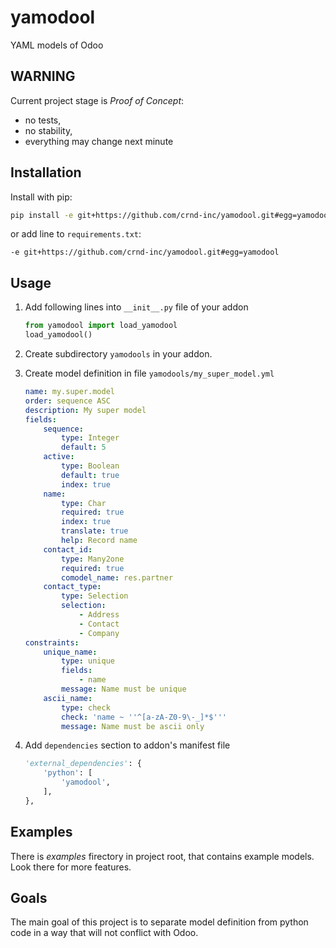# yamodool

YAML models of Odoo

## WARNING

Current project stage is *Proof of Concept*:
- no tests,
- no stability,
- everything may change next minute

## Installation

Install with pip:

```bash
pip install -e git+https://github.com/crnd-inc/yamodool.git#egg=yamodool
```

or add line to `requirements.txt`:

```
-e git+https://github.com/crnd-inc/yamodool.git#egg=yamodool
```

## Usage


1. Add following lines into `__init__.py` file of your addon

    ```python
    from yamodool import load_yamodool
    load_yamodool()
    ```
2. Create subdirectory `yamodools` in your addon.
3. Create model definition in file `yamodools/my_super_model.yml`

    ```yaml
    name: my.super.model
    order: sequence ASC
    description: My super model
    fields:
        sequence:
            type: Integer
            default: 5
        active:
            type: Boolean
            default: true
            index: true
        name:
            type: Char
            required: true
            index: true
            translate: true
            help: Record name
        contact_id:
            type: Many2one
            required: true
            comodel_name: res.partner
        contact_type:
            type: Selection
            selection:
                - Address
                - Contact
                - Company
    constraints:
        unique_name:
            type: unique
            fields:
                - name
            message: Name must be unique
        ascii_name:
            type: check
            check: 'name ~ ''^[a-zA-Z0-9\-_]*$'''
            message: Name must be ascii only
    ```
4. Add `dependencies` section to addon's manifest file
    ```python
    'external_dependencies': {
        'python': [
            'yamodool',
        ],
    },
    ```

## Examples

There is *examples* firectory in project root, that contains example models.
Look there for more features.


## Goals

The main goal of this project is to separate model definition from python code
in a way that will not conflict with Odoo.

